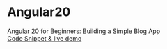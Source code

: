 # Angular20
Angular 20 for Beginners: Building a Simple Blog App<br>
[Code Snippet & live demo
](https://therichpost.com/angular-20-for-beginners-building-a-simple-blog-app/)
